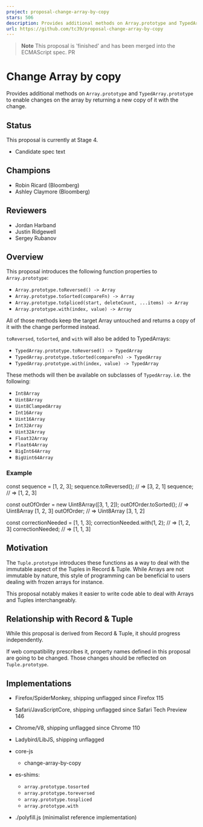 ```yaml
---
project: proposal-change-array-by-copy
stars: 506
description: Provides additional methods on Array.prototype and TypedArray.prototype to enable changes on the array by returning a new copy of it with the change.
url: https://github.com/tc39/proposal-change-array-by-copy
---
```


> **Note** This proposal is 'finished' and has been merged into the ECMAScript spec. PR

Change Array by copy
====================

Provides additional methods on `Array.prototype` and `TypedArray.prototype` to enable changes on the array by returning a new copy of it with the change.

Status
------

This proposal is currently at Stage 4.

-   Candidate spec text

Champions
---------

-   Robin Ricard (Bloomberg)
-   Ashley Claymore (Bloomberg)

Reviewers
---------

-   Jordan Harband
-   Justin Ridgewell
-   Sergey Rubanov

Overview
--------

This proposal introduces the following function properties to `Array.prototype`:

-   `Array.prototype.toReversed() -> Array`
-   `Array.prototype.toSorted(compareFn) -> Array`
-   `Array.prototype.toSpliced(start, deleteCount, ...items) -> Array`
-   `Array.prototype.with(index, value) -> Array`

All of those methods keep the target Array untouched and returns a copy of it with the change performed instead.

`toReversed`, `toSorted`, and `with` will also be added to TypedArrays:

-   `TypedArray.prototype.toReversed() -> TypedArray`
-   `TypedArray.prototype.toSorted(compareFn) -> TypedArray`
-   `TypedArray.prototype.with(index, value) -> TypedArray`

These methods will then be available on subclasses of `TypedArray`. i.e. the following:

-   `Int8Array`
-   `Uint8Array`
-   `Uint8ClampedArray`
-   `Int16Array`
-   `Uint16Array`
-   `Int32Array`
-   `Uint32Array`
-   `Float32Array`
-   `Float64Array`
-   `BigInt64Array`
-   `BigUint64Array`

### Example

const sequence \= \[1, 2, 3\];
sequence.toReversed(); // => \[3, 2, 1\]
sequence; // => \[1, 2, 3\]

const outOfOrder \= new Uint8Array(\[3, 1, 2\]);
outOfOrder.toSorted(); // => Uint8Array \[1, 2, 3\]
outOfOrder; // => Uint8Array \[3, 1, 2\]

const correctionNeeded \= \[1, 1, 3\];
correctionNeeded.with(1, 2); // => \[1, 2, 3\]
correctionNeeded; // => \[1, 1, 3\]

Motivation
----------

The `Tuple.prototype` introduces these functions as a way to deal with the immutable aspect of the Tuples in Record & Tuple. While Arrays are not immutable by nature, this style of programming can be beneficial to users dealing with frozen arrays for instance.

This proposal notably makes it easier to write code able to deal with Arrays and Tuples interchangeably.

Relationship with Record & Tuple
--------------------------------

While this proposal is derived from Record & Tuple, it should progress independently.

If web compatibility prescribes it, property names defined in this proposal are going to be changed. Those changes should be reflected on `Tuple.prototype`.

Implementations
---------------

-   Firefox/SpiderMonkey, shipping unflagged since Firefox 115
    
-   Safari/JavaScriptCore, shipping unflagged since Safari Tech Preview 146
    
-   Chrome/V8, shipping unflagged since Chrome 110
    
-   Ladybird/LibJS, shipping unflagged
    
-   core-js
    
    -   change-array-by-copy
-   es-shims:
    
    -   `array.prototype.tosorted`
    -   `array.prototype.toreversed`
    -   `array.prototype.tospliced`
    -   `array.prototype.with`
-   ./polyfill.js (minimalist reference implementation)
